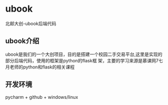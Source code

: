 # ubook
 北邮大创-ubook后端代码
## ubook介绍
 ubook是我们的一个大创项目，目的是搭建一个校园二手交易平台,这里是实现的部分后端代码，使用的框架是python的flask框
 架，主要的学习来源是慕课网7七月老师的python和flask的相关课程
## 开发环境
pycharm + github + windows/linux